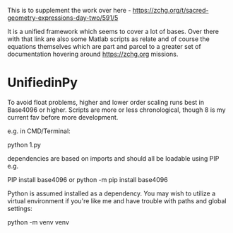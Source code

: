 This is to supplement the work over here - https://zchg.org/t/sacred-geometry-expressions-day-two/591/5

It is a unified framework which seems to cover a lot of bases.  Over there with that link are also some Matlab scripts as relate and of course the equations themselves which are part and parcel to a greater set of documentation hovering around https://zchg.org missions.

# UnifiedinPy
To avoid float problems, higher and lower order scaling runs best in Base4096 or higher.  Scripts are more or less chronological, though 8 is my current fav before more development.

e.g. in CMD/Terminal:

python 1.py

dependencies are based on imports and should all be loadable using PIP e.g.

PIP install base4096
or
python -m pip install base4096

Python is assumed installed as a dependency.  You may wish to utilize a virtual environment if you're like me and have trouble with paths and global settings:

python -m venv venv

